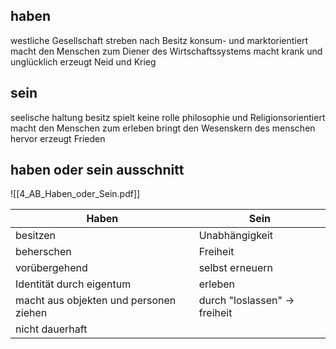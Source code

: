 ## haben
westliche Gesellschaft
streben nach Besitz
konsum- und marktorientiert
macht den Menschen zum Diener des Wirtschaftssystems
macht krank und unglücklich
erzeugt Neid und Krieg

## sein
seelische haltung
besitz spielt keine rolle
philosophie und Religionsorientiert
macht den Menschen zum erleben
bringt den Wesenskern des menschen hervor
erzeugt Frieden


## haben oder sein ausschnitt

![[4_AB_Haben_oder_Sein.pdf]]


| Haben                                  | Sein                          |
| -------------------------------------- | ----------------------------- |
| besitzen                               | Unabhängigkeit                |
| beherschen                             | Freiheit                      |
| vorübergehend                          | selbst erneuern               |
| Identität durch eigentum               | erleben                       |
| macht aus objekten und personen ziehen | durch "loslassen" -> freiheit |
| nicht dauerhaft                        |                               |
 


